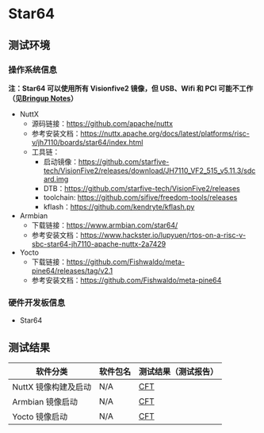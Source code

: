 # Star64

## 测试环境

### 操作系统信息

**注：Star64 可以使用所有 Visionfive2 镜像，但 USB、Wifi 和 PCI 可能不工作（见[Bringup Notes](https://wiki.pine64.org/wiki/STAR64)）**

- NuttX
    - 源码链接：https://github.com/apache/nuttx
    - 参考安装文档：https://nuttx.apache.org/docs/latest/platforms/risc-v/jh7110/boards/star64/index.html
    - 工具链：
        - 启动镜像：https://github.com/starfive-tech/VisionFive2/releases/download/JH7110_VF2_515_v5.11.3/sdcard.img
        - DTB：https://github.com/starfive-tech/VisionFive2/releases
        - toolchain: https://github.com/sifive/freedom-tools/releases
        - kflash：https://github.com/kendryte/kflash.py
- Armbian
    - 下载链接：https://www.armbian.com/star64/
    - 参考安装文档：https://www.hackster.io/lupyuen/rtos-on-a-risc-v-sbc-star64-jh7110-apache-nuttx-2a7429
- Yocto
    - 下载链接：https://github.com/Fishwaldo/meta-pine64/releases/tag/v2.1
    - 参考安装文档：https://github.com/Fishwaldo/meta-pine64

### 硬件开发板信息

- Star64

## 测试结果

| 软件分类                | 软件包名 | 测试结果（测试报告）             |
|------------------------|----------|-----------------------------|
| NuttX 镜像构建及启动     | N/A      | [CFT][NuttX]                |
| Armbian 镜像启动        | N/A      | [CFT][Armbian]              |
| Yocto 镜像启动          | N/A      | [CFT][Yocto]                |

[NuttX]: ./NuttX/README_zh.md
[Armbian]: ./Armbian/README_zh.md
[Yocto]: ./Yocto/README_zh.md